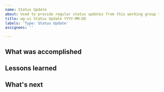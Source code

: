 ```yaml
---
name: Status Update
about: Used to provide regular status updates from this working group to the community.
title: wg-ui Status Update YYYY-MM-DD
labels: 'Type: Status Update'
assignees: ''

---
```


## What was accomplished

## Lessons learned

## What's next

